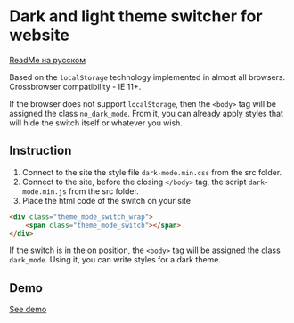 # Dark and light theme switcher for website

[ReadMe на русском](https://github.com/duron16/dark-mode/blob/master/README_RU.md)

Based on the `localStorage` technology implemented in almost all browsers. Crossbrowser compatibility - IE 11+.

If the browser does not support `localStorage`, then the `<body>` tag will be assigned the class `no_dark_mode`. From it, you can already apply styles that will hide the switch itself or whatever you wish.

## Instruction

1. Connect to the site the style file `dark-mode.min.css` from the src folder.
2. Connect to the site, before the closing `</body>` tag, the script `dark-mode.min.js` from the src folder.
3. Place the html code of the switch on your site
```html
<div class="theme_mode_switch_wrap">
	<span class="theme_mode_switch"></span>
</div>
```

If the switch is in the on position, the `<body>` tag will be assigned the class `dark_mode`. Using it, you can write styles for a dark theme.

## Demo

[See demo](https://duron16.github.io/dark-mode/)